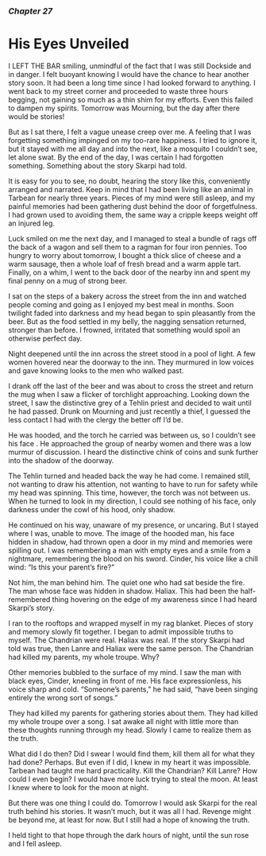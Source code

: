 ### *Chapter 27*

# His Eyes Unveiled 

I LEFT THE BAR smiling, unmindful of the fact that I was still Dockside and in danger. I felt buoyant knowing I would have the chance to hear another story soon. It had been a long time since I had looked forward to anything. I went back to my street corner and proceeded to waste three hours begging, not gaining so much as a thin shim for my efforts. Even this failed to dampen my spirits. Tomorrow was Mourning, but the day after there would be stories!

But as I sat there, I felt a vague unease creep over me. A feeling that I was forgetting something impinged on my too-rare happiness. I tried to ignore it, but it stayed with me all day and into the next, like a mosquito I couldn’t see, let alone swat. By the end of the day, I was certain I had forgotten something. Something about the story Skarpi had told.

It is easy for you to see, no doubt, hearing the story like this, conveniently arranged and narrated. Keep in mind that I had been living like an animal in Tarbean for nearly three years. Pieces of my mind were still asleep, and my painful memories had been gathering dust behind the door of forgetfulness. I had grown used to avoiding them, the same way a cripple keeps weight off an injured leg.

Luck smiled on me the next day, and I managed to steal a bundle of rags off the back of a wagon and sell them to a ragman for four iron pennies. Too hungry to worry about tomorrow, I bought a thick slice of cheese and a warm sausage, then a whole loaf of fresh bread and a warm apple tart. Finally, on a whim, I went to the back door of the nearby inn and spent my final penny on a mug of strong beer.

I sat on the steps of a bakery across the street from the inn and watched people coming and going as I enjoyed my best meal in months. Soon twilight faded into darkness and my head began to spin pleasantly from the beer. But as the food settled in my belly, the nagging sensation returned, stronger than before. I frowned, irritated that something would spoil an otherwise perfect day.

Night deepened until the inn across the street stood in a pool of light. A few women hovered near the doorway to the inn. They murmured in low voices and gave knowing looks to the men who walked past.

I drank off the last of the beer and was about to cross the street and return the mug when I saw a flicker of torchlight approaching. Looking down the street, I saw the distinctive grey of a Tehlin priest and decided to wait until he had passed. Drunk on Mourning and just recently a thief, I guessed the less contact I had with the clergy the better off I’d be.

He was hooded, and the torch he carried was between us, so I couldn’t see his face . He approached the group of nearby women and there was a low murmur of discussion. I heard the distinctive chink of coins and sunk further into the shadow of the doorway.

The Tehlin turned and headed back the way he had come. I remained still, not wanting to draw his attention, not wanting to have to run for safety while my head was spinning. This time, however, the torch was not between us. When he turned to look in my direction, I could see nothing of his face, only darkness under the cowl of his hood, only shadow.

He continued on his way, unaware of my presence, or uncaring. But I stayed where I was, unable to move. The image of the hooded man, his face hidden in shadow, had thrown open a door in my mind and memories were spilling out. I was remembering a man with empty eyes and a smile from a nightmare, remembering the blood on his sword. Cinder, his voice like a chill wind: “Is this your parent’s fire?”

Not him, the man behind him. The quiet one who had sat beside the fire. The man whose face was hidden in shadow. Haliax. This had been the half-remembered thing hovering on the edge of my awareness since I had heard Skarpi’s story.

I ran to the rooftops and wrapped myself in my rag blanket. Pieces of story and memory slowly fit together. I began to admit impossible truths to myself. The Chandrian were real. Haliax was real. If the story Skarpi had told was true, then Lanre and Haliax were the same person. The Chandrian had killed my parents, my whole troupe. Why?

Other memories bubbled to the surface of my mind. I saw the man with black eyes, Cinder, kneeling in front of me. His face expressionless, his voice sharp and cold. “Someone’s parents,” he had said, “have been singing entirely the wrong sort of songs.”

They had killed my parents for gathering stories about them. They had killed my whole troupe over a song. I sat awake all night with little more than these thoughts running through my head. Slowly I came to realize them as the truth.

What did I do then? Did I swear I would find them, kill them all for what they had done? Perhaps. But even if I did, I knew in my heart it was impossible. Tarbean had taught me hard practicality. Kill the Chandrian? Kill Lanre? How could I even begin? I would have more luck trying to steal the moon. At least I knew where to look for the moon at night.

But there was one thing I could do. Tomorrow I would ask Skarpi for the real truth behind his stories. It wasn’t much, but it was all I had. Revenge might be beyond me, at least for now. But I still had a hope of knowing the truth.

I held tight to that hope through the dark hours of night, until the sun rose and I fell asleep.
